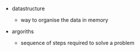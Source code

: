 - datastructure
  - way to organise the data in memory

- argoriths
  - sequence of steps required to solve a problem